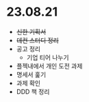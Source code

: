 # 23.08.21
- ~~신한 기획서~~
- ~~데컨 스터디 정리~~
- 공고 정리
  - 기업 티어 나누기
- 플젝내에서 개인 도전 과제
- 명세서 훑기
- 과제 확인
- DDD 책 정리